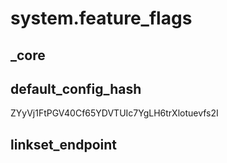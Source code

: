 # system.feature_flags

## _core

## default_config_hash
ZYyVj1FtPGV40Cf65YDVTUIc7YgLH6trXlotuevfs2I

## linkset_endpoint

